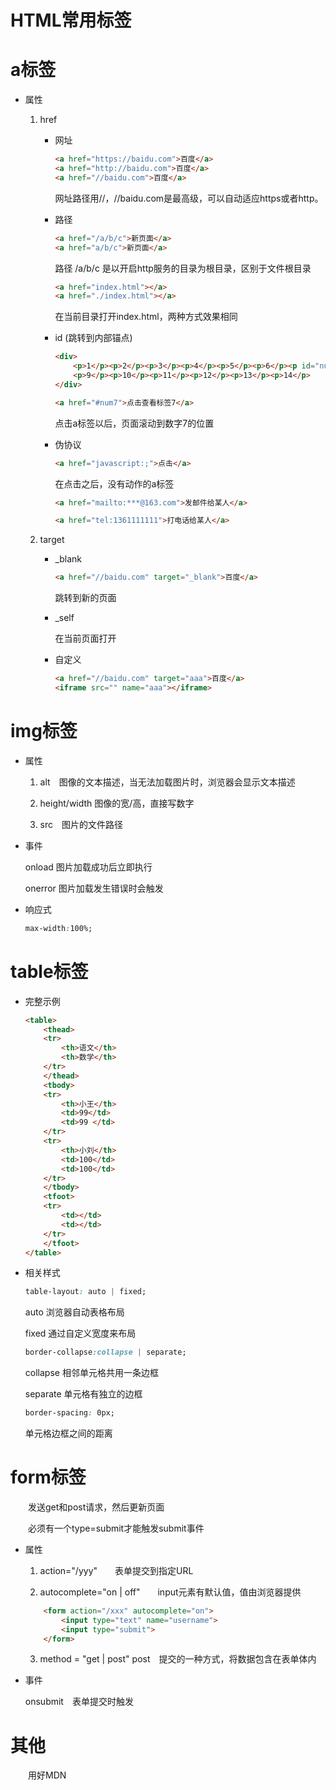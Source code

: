 # HTML常用标签

# a标签

* 属性

    1. href

        - 网址

            ```html
            <a href="https://baidu.com">百度</a>
            <a href="http://baidu.com">百度</a>
            <a href="//baidu.com">百度</a> 
            ```
            网址路径用//，//baidu.com是最高级，可以自动适应https或者http。
     
        - 路径
            ```html
            <a href="/a/b/c">新页面</a>
            <a href="a/b/c">新页面</a>
            ```
            路径 /a/b/c 是以开启http服务的目录为根目录，区别于文件根目录
            ```html
            <a href="index.html"></a>
            <a href="./index.html"></a>
            ```
            在当前目录打开index.html，两种方式效果相同
     
        - id (跳转到内部锚点)

            ```html
            <div>
                <p>1</p><p>2</p><p>3</p><p>4</p><p>5</p><p>6</p><p id="num7">7</p><p>8</p>
                <p>9</p><p>10</p><p>11</p><p>12</p><p>13</p><p>14</p>
            </div>
            ```
            ```html
            <a href="#num7">点击查看标签7</a>
            ```
            点击a标签以后，页面滚动到数字7的位置
    
        - 伪协议

            ```html
            <a href="javascript:;">点击</a>
            ```
            在点击之后，没有动作的a标签

            ```html
            <a href="mailto:***@163.com">发邮件给某人</a>
            ```
            ```html
            <a href="tel:1361111111">打电话给某人</a>
            ```

    2. target

        - _blank

            ```html
            <a href="//baidu.com" target="_blank">百度</a>
            ```
            跳转到新的页面

        - _self

            在当前页面打开
   
        - 自定义

            ```html
            <a href="//baidu.com" target="aaa">百度</a>
            <iframe src="" name="aaa"></iframe>
            ```

# img标签

* 属性

    1. alt　图像的文本描述，当无法加载图片时，浏览器会显示文本描述

    2. height/width 图像的宽/高，直接写数字

    3. src　图片的文件路径

* 事件

    onload  图片加载成功后立即执行

    onerror 图片加载发生错误时会触发

* 响应式

    ```css
    max-width:100%;
    ```

# table标签

* 完整示例

    ```html
    <table>
        <thead>
        <tr>
            <th>语文</th>
            <th>数学</th>
        </tr>
        </thead>
        <tbody>
        <tr>
            <th>小王</th>
            <td>99</td>
            <td>99 </td>
        </tr>
        <tr>
            <th>小刘</th>
            <td>100</td>
            <td>100</td>
        </tr>
        </tbody>
        <tfoot>
        <tr>
            <td></td>
            <td></td>
        </tr>
        </tfoot>
    </table>
    ```

* 相关样式    

    ```css
    table-layout: auto | fixed;
    ```
    auto 浏览器自动表格布局

    fixed 通过自定义宽度来布局
    
    ```css
    border-collapse:collapse | separate;
    ```
    collapse 相邻单元格共用一条边框

    separate 单元格有独立的边框

    ```css
    border-spacing: 0px;
    ```
    单元格边框之间的距离

# form标签

　　发送get和post请求，然后更新页面

　　必须有一个type=submit才能触发submit事件

* 属性

    1. action="/yyy"　　表单提交到指定URL

    2. autocomplete="on | off"　　input元素有默认值，值由浏览器提供

    ```html
        <form action="/xxx" autocomplete="on">
            <input type="text" name="username">
            <input type="submit">
        </form>
    ``` 
    3. method = "get | post"
        post　提交的一种方式，将数据包含在表单体内

* 事件

    onsubmit　表单提交时触发         

# 其他

　　用好MDN

